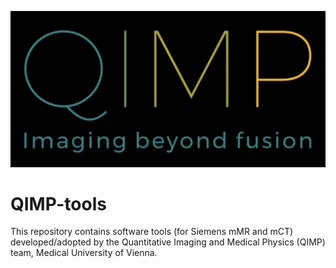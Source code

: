 ![qimp-logo](Images/qimp-logo.png)
# QIMP-tools
This repository contains software tools (for Siemens mMR and mCT) developed/adopted by the Quantitative Imaging and Medical Physics (QIMP) team, Medical University of Vienna.
